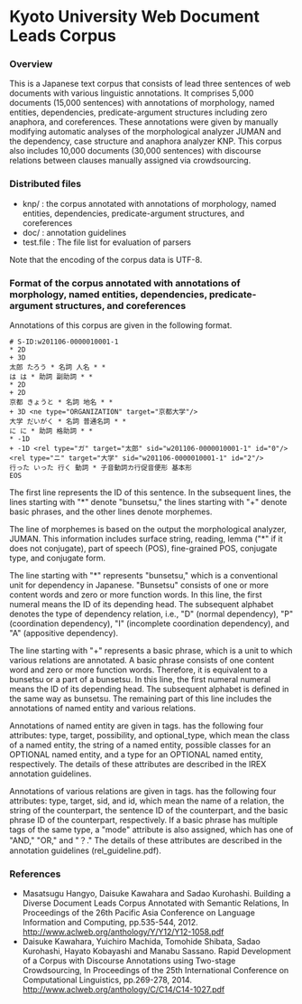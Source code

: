 # Kyoto University Web Document Leads Corpus #

### Overview ###

This is a Japanese text corpus that consists of lead three sentences
of web documents with various linguistic annotations. It comprises
5,000 documents (15,000 sentences) with annotations of morphology,
named entities, dependencies, predicate-argument structures including
zero anaphora, and coreferences. These annotations were given by
manually modifying automatic analyses of the morphological analyzer
JUMAN and the dependency, case structure and anaphora analyzer
KNP. This corpus also includes 10,000 documents (30,000 sentences)
with discourse relations between clauses manually assigned via
crowdsourcing.


### Distributed files ###

* knp/ : the corpus annotated with annotations of morphology, named entities, dependencies, predicate-argument structures, and coreferences
* doc/ : annotation guidelines
* test.file : The file list for evaluation of parsers

Note that the encoding of the corpus data is UTF-8.


### Format of the corpus annotated with annotations of morphology, named entities, dependencies, predicate-argument structures, and coreferences ###

Annotations of this corpus are given in the following format.

```
# S-ID:w201106-0000010001-1
* 2D
+ 3D
太郎 たろう * 名詞 人名 * * 
は は * 助詞 副助詞 * *
* 2D
+ 2D
京都 きょうと * 名詞 地名 * *
+ 3D <ne type="ORGANIZATION" target="京都大学"/>
大学 だいがく * 名詞 普通名詞 * *
に に * 助詞 格助詞 * *
* -1D
+ -1D <rel type="ガ" target="太郎" sid="w201106-0000010001-1" id="0"/><rel type="ニ" target="大学" sid="w201106-0000010001-1" id="2"/>
行った いった 行く 動詞 * 子音動詞カ行促音便形 基本形
EOS
```

The first line represents the ID of this sentence. In the subsequent
lines, the lines starting with "*" denote "bunsetsu," the lines starting
with "+" denote basic phrases, and the other lines denote morphemes.

The line of morphemes is based on the output the morphological
analyzer, JUMAN.  This information includes surface string, reading,
lemma ("*" if it does not conjugate), part of speech (POS),
fine-grained POS, conjugate type, and conjugate form.

The line starting with "*" represents "bunsetsu," which is a
conventional unit for dependency in Japanese. "Bunsetsu" consists of
one or more content words and zero or more function words. In this
line, the first numeral means the ID of its depending head. The subsequent alphabet
denotes the type of dependency relation, i.e., "D" (normal
dependency), "P" (coordination dependency), "I" (incomplete
coordination dependency), and "A" (appositive dependency).

The line starting with "+" represents a basic phrase, which is a unit
to which various relations are annotated. A basic phrase consists of
one content word and zero or more function words. Therefore, it is
equivalent to a bunsetsu or a part of a bunsetsu. In this line, the
first numeral numeral means the ID of its depending head. The subsequent alphabet is
defined in the same way as bunsetsu. The remaining part of this line
includes the annotations of named entity and various relations.

Annotations of named entity are given in <ne> tags. <ne> has the
following four attributes: type, target, possibility, and
optional_type, which mean the class of a named entity, the string of
a named entity, possible classes for an OPTIONAL named entity, and a
type for an OPTIONAL named entity, respectively. The details of these
attributes are described in the IREX annotation guidelines.

Annotations of various relations are given in <rel> tags. <rel> has
the following four attributes: type, target, sid, and id, which mean
the name of a relation, the string of the counterpart, the sentence ID
of the counterpart, and the basic phrase ID of the counterpart,
respectively. If a basic phrase has multiple tags of the same type, a
"mode" attribute is also assigned, which has one of "AND," "OR," and
"？." The details of these attributes are described in the annotation
guidelines (rel_guideline.pdf).


### References ###

* Masatsugu Hangyo, Daisuke Kawahara and Sadao Kurohashi. Building a Diverse Document Leads Corpus Annotated with Semantic Relations, In Proceedings of the 26th Pacific Asia Conference on Language Information and Computing, pp.535-544, 2012. http://www.aclweb.org/anthology/Y/Y12/Y12-1058.pdf
* Daisuke Kawahara, Yuichiro Machida, Tomohide Shibata, Sadao Kurohashi, Hayato Kobayashi and Manabu Sassano. Rapid Development of a Corpus with Discourse Annotations using Two-stage Crowdsourcing, In Proceedings of the 25th International Conference on Computational Linguistics, pp.269-278, 2014. http://www.aclweb.org/anthology/C/C14/C14-1027.pdf
